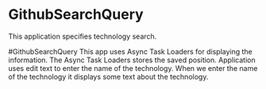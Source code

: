 # GithubSearchQuery
This application specifies technology search.

#GithubSearchQuery
This app uses Async Task Loaders for displaying the information.
The Async Task Loaders stores the saved position.
Application uses edit text to enter the name of the technology.
When we enter the name of the technology it displays some text about the technology.
